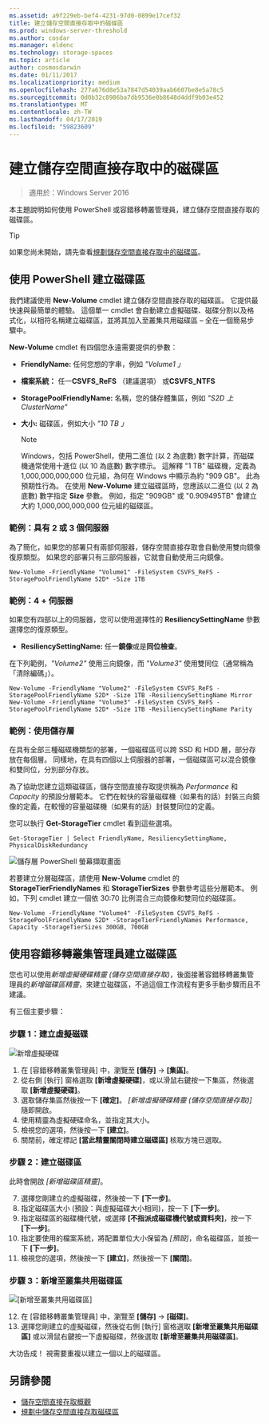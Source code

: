 ```yaml
---
ms.assetid: a9f229eb-bef4-4231-97d0-0899e17cef32
title: 建立儲存空間直接存取中的磁碟區
ms.prod: windows-server-threshold
ms.author: cosdar
ms.manager: eldenc
ms.technology: storage-spaces
ms.topic: article
author: cosmosdarwin
ms.date: 01/11/2017
ms.localizationpriority: medium
ms.openlocfilehash: 277a676d8e53a7847d54039aab6607be8e5a78c5
ms.sourcegitcommit: 0d0b32c8986ba7db9536e0b8648d4ddf9b03e452
ms.translationtype: MT
ms.contentlocale: zh-TW
ms.lasthandoff: 04/17/2019
ms.locfileid: "59823609"
---
```

# <a name="creating-volumes-in-storage-spaces-direct"></a>建立儲存空間直接存取中的磁碟區

>適用於：Windows Server 2016

本主題說明如何使用 PowerShell 或容錯移轉叢管理員，建立儲存空間直接存取的磁碟區。

   >[!TIP]
   >  如果您尚未開始，請先查看[規劃儲存空間直接存取中的磁碟區](plan-volumes.md)。

## <a name="create-volumes-using-powershell"></a>使用 PowerShell 建立磁碟區

我們建議使用 **New-Volume** cmdlet 建立儲存空間直接存取的磁碟區。 它提供最快速與最簡單的體驗。 這個單一 cmdlet 會自動建立虛擬磁碟、磁碟分割以及格式化，以相符名稱建立磁碟區，並將其加入至叢集共用磁碟區 – 全在一個簡易步驟中。

**New-Volume** cmdlet 有四個您永遠需要提供的參數：

- **FriendlyName:** 任何您想的字串，例如 *"Volume1 」*
- **檔案系統：** 任一**CSVFS_ReFS** （建議選項） 或**CSVFS_NTFS**
- **StoragePoolFriendlyName:** 名稱，您的儲存體集區，例如 *"S2D 上 ClusterName"*
- **大小:** 磁碟區，例如大小 *"10 TB 」*

   >[!NOTE]
   >  Windows，包括 PowerShell，使用二進位 (以 2 為底數) 數字計算，而磁碟機通常使用十進位 (以 10 為底數) 數字標示。 這解釋 "1 TB" 磁碟機，定義為 1,000,000,000,000 位元組，為何在 Windows 中顯示為約 "909 GB"。 此為預期性行為。 在使用 **New-Volume** 建立磁碟區時，您應該以二進位 (以 2 為底數) 數字指定 **Size** 參數。 例如，指定 "909GB" 或 "0.909495TB" 會建立大約 1,000,000,000,000 位元組的磁碟區。

### <a name="example-with-2-or-3-servers"></a>範例：具有 2 或 3 個伺服器

為了簡化，如果您的部署只有兩部伺服器，儲存空間直接存取會自動使用雙向鏡像復原類型。 如果您的部署只有三部伺服器，它就會自動使用三向鏡像。

```
New-Volume -FriendlyName "Volume1" -FileSystem CSVFS_ReFS -StoragePoolFriendlyName S2D* -Size 1TB
```

### <a name="example-with-4-servers"></a>範例：4 + 伺服器

如果您有四部以上的伺服器，您可以使用選擇性的 **ResiliencySettingName** 參數選擇您的復原類型。

-   **ResiliencySettingName:** 任一**鏡像**或是**同位檢查**。

在下列範例，*"Volume2"* 使用三向鏡像，而 *"Volume3"* 使用雙同位（通常稱為「清除編碼」）。

```
New-Volume -FriendlyName "Volume2" -FileSystem CSVFS_ReFS -StoragePoolFriendlyName S2D* -Size 1TB -ResiliencySettingName Mirror
New-Volume -FriendlyName "Volume3" -FileSystem CSVFS_ReFS -StoragePoolFriendlyName S2D* -Size 1TB -ResiliencySettingName Parity
```

### <a name="example-using-storage-tiers"></a>範例：使用儲存層

在具有全部三種磁碟機類型的部署，一個磁碟區可以跨 SSD 和 HDD 層，部分存放在每個層。 同樣地，在具有四個以上伺服器的部署，一個磁碟區可以混合鏡像和雙同位，分別部分存放。

為了協助您建立這類磁碟區，儲存空間直接存取提供稱為 *Performance* 和 *Capacity* 的預設分層範本。 它們在較快的容量磁碟機（如果有的話）封裝三向鏡像的定義，在較慢的容量磁碟機（如果有的話）封裝雙同位的定義。

您可以執行 **Get-StorageTier** cmdlet 看到這些選項。

```
Get-StorageTier | Select FriendlyName, ResiliencySettingName, PhysicalDiskRedundancy
```

![儲存層 PowerShell 螢幕擷取畫面](media/creating-volumes/storage-tiers-screenshot.png)

若要建立分層磁碟區，請使用 **New-Volume** cmdlet 的 **StorageTierFriendlyNames** 和 **StorageTierSizes** 參數參考這些分層範本。 例如，下列 cmdlet 建立一個依 30:70 比例混合三向鏡像和雙同位的磁碟區。

```
New-Volume -FriendlyName "Volume4" -FileSystem CSVFS_ReFS -StoragePoolFriendlyName S2D* -StorageTierFriendlyNames Performance, Capacity -StorageTierSizes 300GB, 700GB
```

## <a name="create-volumes-using-failover-cluster-manager"></a>使用容錯移轉叢集管理員建立磁碟區

您也可以使用*新增虛擬硬碟精靈 (儲存空間直接存取)*，後面接著容錯移轉叢集管理員的*新增磁碟區精靈*，來建立磁碟區，不過這個工作流程有更多手動步驟而且不建議。

有三個主要步驟：

### <a name="step-1-create-virtual-disk"></a>步驟 1：建立虛擬磁碟

![新增虛擬硬碟](media/creating-volumes/GUI-Step-1.png)

1. 在 \[容錯移轉叢集管理員\] 中，瀏覽至 **\[儲存\]** -> **\[集區\]**。
2. 從右側 \[執行\] 窗格選取 **\[新增虛擬硬碟\]**，或以滑鼠右鍵按一下集區，然後選取 **\[新增虛擬硬碟\]**。
3. 選取儲存集區然後按一下 **\[確定\]**。 *\[新增虛擬硬碟精靈 (儲存空間直接存取)\]* 隨即開啟。
4. 使用精靈為虛擬硬碟命名，並指定其大小。
5. 檢視您的選項，然後按一下 **\[建立\]**。
6. 關閉前，確定標記 **\[當此精靈關閉時建立磁碟區\]** 核取方塊已選取。

### <a name="step-2-create-volume"></a>步驟 2：建立磁碟區

此時會開啟 *\[新增磁碟區精靈\]*。

7. 選擇您剛建立的虛擬磁碟，然後按一下 **\[下一步\]**。
8. 指定磁碟區大小 (預設：與虛擬磁碟大小相同)，按一下 **\[下一步\]**。 
9. 指定磁碟區的磁碟機代號，或選擇 **\[不指派成磁碟機代號或資料夾\]**，按一下 **\[下一步\]**。
10. 指定要使用的檔案系統，將配置單位大小保留為 *\[預設\]*，命名磁碟區，並按一下 **\[下一步\]**。
11. 檢視您的選項，然後按一下 **\[建立\]**，然後按一下 **\[關閉\]**。

### <a name="step-3-add-to-cluster-shared-volumes"></a>步驟 3：新增至叢集共用磁碟區

![[新增至叢集共用磁碟區]](media/creating-volumes/GUI-Step-2.png)

12. 在 \[容錯移轉叢集管理員\] 中，瀏覽至 **\[儲存\]** -> **\[磁碟\]**。
13. 選擇您剛建立的虛擬磁碟，然後從右側 \[執行\] 窗格選取 **\[新增至叢集共用磁碟區\]** 或以滑鼠右鍵按一下虛擬磁碟，然後選取 **\[新增至叢集共用磁碟區\]**。

大功告成！ 視需要重複以建立一個以上的磁碟區。

## <a name="see-also"></a>另請參閱

- [儲存空間直接存取概觀](storage-spaces-direct-overview.md)
- [規劃中儲存空間直接存取磁碟區](plan-volumes.md)
